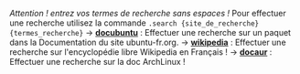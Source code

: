 
_Attention ! entrez vos termes de recherche sans espaces !_
Pour effectuer une recherche utilisez la commande ``.search {site_de_recherche} {termes_recherche}``
-> [**docubuntu**](https://doc.ubuntu-fr.org) : Effectuer une recherche sur un paquet dans la Documentation du site ubuntu-fr.org.
-> [**wikipedia**](https://fr.wikipedia.org) : Effectuer une recherche sur l'encyclopédie libre Wikipedia en Français !
-> [**docaur**](https://doc.archlinux.org) : Effectuer une recherche sur la doc ArchLinux ! 
